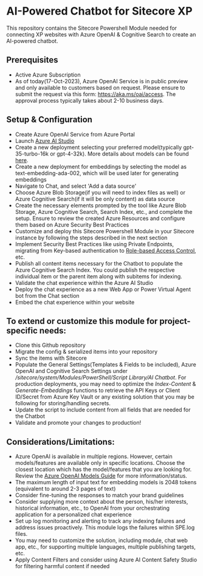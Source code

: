 # AI-Powered Chatbot for Sitecore XP
This repository contains the Sitecore Powershell Module needed for connecting XP websites with Azure OpenAI & Cognitive Search to create an AI-powered chatbot.

## Prerequisites
* Active Azure Subscription
* As of today(17-Oct-2023), Azure OpenAI Service is in public preview and only available to customers based on request. Please ensure to submit the request via this form: https://aka.ms/oai/access. The approval process typically takes about 2-10 business days.

## Setup & Configuration
* Create Azure OpenAI Service from Azure Portal
* Launch [Azure AI Studio](https://oai.azure.com/)
* Create a new deployment selecting your preferred model(typically gpt-35-turbo-16k or gpt-4-32k). More details about models can be found [here](https://learn.microsoft.com/en-us/azure/ai-services/openai/concepts/models).
* Create a new deployment for embeddings by selecting the model as text-embedding-ada-002, which will be used later for generating embeddings
* Navigate to Chat, and select 'Add a data source'
* Choose Azure Blob Storage(if you will need to index files as well) or Azure Cognitive Search(if it will be only content) as data source
* Create the necessary elements prompted by the tool like Azure Blob Storage, Azure Cognitive Search, Search Index, etc., and complete the setup. Ensure to review the created Azure Resources and configure them based on Azure Security Best Practices 
* Customize and deploy this Sitecore Powershell Module in your Sitecore instance by following the steps described in the next section
* Implement Security Best Practices like using Private Endpoints, migrating from Key-based authentication to [Role-based Access Control](https://techcommunity.microsoft.com/t5/azure-ai-services-blog/eliminate-dependency-on-key-based-authentication-in-azure/ba-p/3821880), etc.
* Publish all content items necessary for the Chatbot to populate the Azure Cognitive Search Index. You could publish the respective individual item or the parent item along with subitems for indexing.
* Validate the chat experience within the Azure AI Studio
* Deploy the chat experience as a new Web App or Power Virtual Agent bot from the Chat section
* Embed the chat experience within your website

## To extend or customize this module for project-specific needs:
* Clone this Github repository
* Migrate the config & serialized items into your repository
* Sync the items with Sitecore
* Populate the General Settings(Templates & Fields to be included), Azure OpenAI and Cognitive Search Settings under _/sitecore/system/Modules/PowerShell/Script Library/AI Chatbot_. For production deployments, you may need to optimize the _Index-Content_ & _Generate-Embeddings_ functions to retrieve the API Keys or Client ID/Secret from Azure Key Vault or any existing solution that you may be following for storing/handling secrets.
* Update the script to include content from all fields that are needed for the Chatbot
* Validate and promote your changes to production!

## Considerations/Limitations:
* Azure OpenAI is available in multiple regions. However, certain models/features are available only in specific locations. Choose the closest location which has the model/features that you are looking for. Review the [Azure OpenAI Models Guide](https://learn.microsoft.com/en-us/azure/ai-services/openai/concepts/models) for more information/status.
* The maximum length of input text for embedding models is 2048 tokens (equivalent to around 2-3 pages of text)
* Consider fine-tuning the responses to match your brand guidelines
* Consider supplying more context about the person, his/her interests, historical information, etc., to OpenAI from your orchestrating application for a personalized chat experience
* Set up log monitoring and alerting to track any indexing failures and address issues proactively. This module logs the failures within SPE.log files.
* You may need to customize the solution, including module, chat web app, etc., for supporting multiple languages, multiple publishing targets, etc.
* Apply Content Filters and consider using Azure AI Content Safety Studio for filtering harmful content if needed
